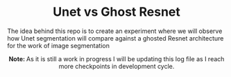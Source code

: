 <h1 align='center'> Unet vs Ghost Resnet </h1>

<div>
  <p align='left'> The idea behind this repo is to create an experiment where we will observe how Unet segmentation will compare against a ghosted Resnet architecture for the work of 
    image segmentation </p>
  <p align='center'> <b> Note: </b> As it is still a work in progress I will be updating this log file as I reach more checkpoints in development cycle. </p>
</div>

